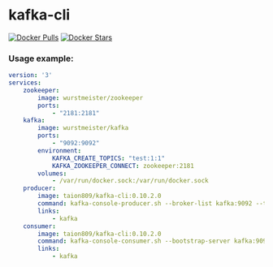 kafka-cli
============
[![Docker Pulls](https://img.shields.io/docker/pulls/taion809/kafka-cli.svg)](https://hub.docker.com/r/taion809/kafka-cli/)
[![Docker Stars](https://img.shields.io/docker/stars/taion809/kafka-cli.svg)](https://hub.docker.com/r/taion809/kafka-cli/)

### Usage example:
```yaml
version: '3'
services:
    zookeeper:
        image: wurstmeister/zookeeper
        ports:
            - "2181:2181"
    kafka:
        image: wurstmeister/kafka 
        ports:
            - "9092:9092"
        environment:
            KAFKA_CREATE_TOPICS: "test:1:1"
            KAFKA_ZOOKEEPER_CONNECT: zookeeper:2181
        volumes:
            - /var/run/docker.sock:/var/run/docker.sock
    producer:
        image: taion809/kafka-cli:0.10.2.0
        command: kafka-console-producer.sh --broker-list kafka:9092 --topic test
        links:
            - kafka
    consumer:
        image: taion809/kafka-cli:0.10.2.0
        command: kafka-console-consumer.sh --bootstrap-server kafka:9092 --topic test --from-beginning
        links:
            - kafka
```
